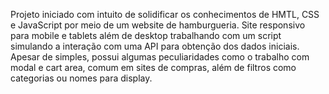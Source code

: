 Projeto iniciado com intuito de solidificar os conhecimentos de HMTL, CSS e JavaScript por meio de um website de hamburgueria.
Site responsivo para mobile e tablets além de desktop trabalhando com um script simulando a interação com uma API para obtenção dos dados iniciais.
Apesar de simples, possui algumas peculiaridades como o trabalho com modal e cart area, comum em sites de compras, além de filtros como categorias ou nomes para display.
